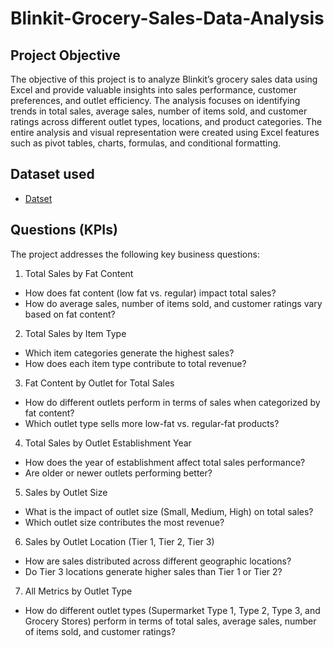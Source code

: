 # Blinkit-Grocery-Sales-Data-Analysis

## Project Objective
The objective of this project is to analyze Blinkit’s grocery sales data using Excel and provide valuable insights into sales performance, customer preferences, and outlet efficiency. The analysis focuses on identifying trends in total sales, average sales, number of items sold, and customer ratings across different outlet types, locations, and product categories. The entire analysis and visual representation were created using Excel features such as pivot tables, charts, formulas, and conditional formatting.

## Dataset used
- <a href="https://github.com/NikhilRoyDA/Blinkit-Grocery-Sales-Analysis/blob/main/Blinkit%20Grocery%20Data%20Analysis.xlsx">Datset</a>

## Questions (KPIs)
The project addresses the following key business questions:
1.	Total Sales by Fat Content
-	How does fat content (low fat vs. regular) impact total sales?
-	How do average sales, number of items sold, and customer ratings vary based on fat content?
2.	Total Sales by Item Type
- Which item categories generate the highest sales?
- How does each item type contribute to total revenue?
3.	Fat Content by Outlet for Total Sales
- How do different outlets perform in terms of sales when categorized by fat content?
- Which outlet type sells more low-fat vs. regular-fat products?
4.	Total Sales by Outlet Establishment Year
- How does the year of establishment affect total sales performance?
- Are older or newer outlets performing better?
5.	Sales by Outlet Size
- What is the impact of outlet size (Small, Medium, High) on total sales?
- Which outlet size contributes the most revenue?
6.	Sales by Outlet Location (Tier 1, Tier 2, Tier 3)
- How are sales distributed across different geographic locations?
- Do Tier 3 locations generate higher sales than Tier 1 or Tier 2?
7.	All Metrics by Outlet Type
-	How do different outlet types (Supermarket Type 1, Type 2, Type 3, and Grocery Stores) perform in terms of total sales, average sales, number of items sold, and customer ratings?


